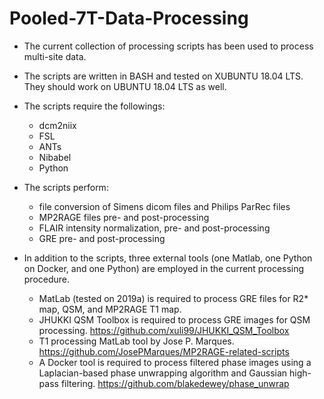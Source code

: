 # Pooled-7T-Data-Processing
- The current collection of processing scripts has been used to process multi-site data. 
- The scripts are written in BASH and tested on XUBUNTU 18.04 LTS. They should work on UBUNTU 18.04 LTS as well.
- The scripts require the followings:
  - dcm2niix
  - FSL
  - ANTs
  - Nibabel
  - Python
- The scripts perform:
  - file conversion of Simens dicom files and Philips ParRec files
  - MP2RAGE files pre- and post-processing
  - FLAIR intensity normalization, pre- and post-processing
  - GRE pre- and post-processing  

- In addition to the scripts, three external tools (one Matlab, one Python on Docker, and one Python) are employed in the current processing procedure.
  - MatLab (tested on 2019a) is required to process GRE files for R2* map, QSM, and MP2RAGE T1 map.
  - JHUKKI QSM Toolbox is required to process GRE images for QSM processing.
    https://github.com/xuli99/JHUKKI_QSM_Toolbox
  - T1 processing MatLab tool by Jose P. Marques.
    https://github.com/JosePMarques/MP2RAGE-related-scripts
  - A Docker tool is required to process filtered phase images using a Laplacian-based phase unwrapping algorithm and Gaussian high-pass filtering. https://github.com/blakedewey/phase_unwrap

